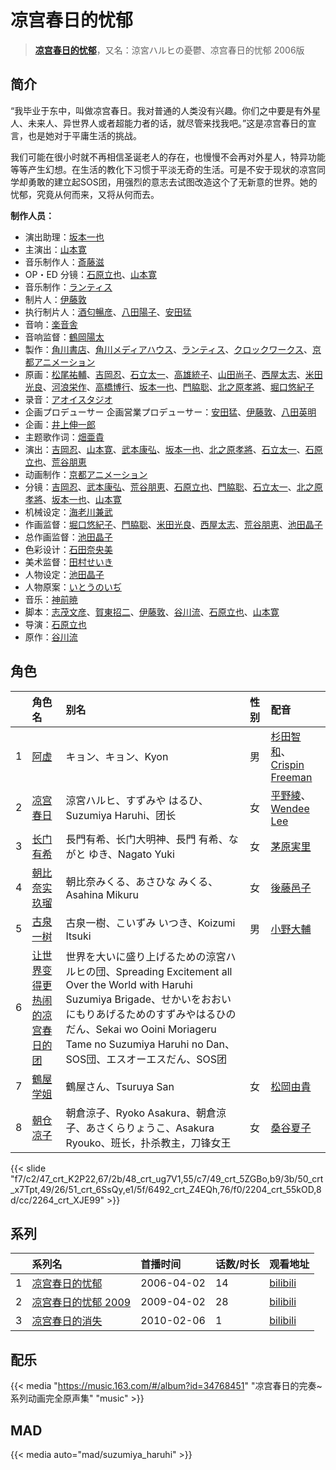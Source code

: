 # 凉宫春日的忧郁


> <u>**[凉宫春日的忧郁](https://bgm.tv/subject/485)**</u>，又名：涼宮ハルヒの憂鬱、凉宫春日的忧郁 2006版

## 简介

“我毕业于东中，叫做凉宫春日。我对普通的人类没有兴趣。你们之中要是有外星人、未来人、异世界人或者超能力者的话，就尽管来找我吧。”这是凉宫春日的宣言，也是她对于平庸生活的挑战。

我们可能在很小时就不再相信圣诞老人的存在，也慢慢不会再对外星人，特异功能等等产生幻想。在生活的教化下习惯于平淡无奇的生活。可是不安于现状的凉宫同学却勇敢的建立起SOS团，用强烈的意志去试图改造这个了无新意的世界。她的忧郁，究竟从何而来，又将从何而去。

**制作人员：**
- 演出助理：[坂本一也](https://bgm.tv/person/3419)
- 主演出：[山本寛](https://bgm.tv/person/2027)
- 音乐制作人：[斎藤滋](https://bgm.tv/person/2030)
- OP・ED 分镜：[石原立也](https://bgm.tv/person/1913)、[山本寛](https://bgm.tv/person/2027)
- 音乐制作：[ランティス](https://bgm.tv/person/57)
- 制片人：[伊藤敦](https://bgm.tv/person/666)
- 执行制片人：[酒匂暢彦](https://bgm.tv/person/3597)、[八田陽子](https://bgm.tv/person/2229)、[安田猛](https://bgm.tv/person/710)
- 音响：[楽音舎](https://bgm.tv/person/6132)
- 音响监督：[鶴岡陽太](https://bgm.tv/person/29)
- 製作：[角川書店](https://bgm.tv/person/518)、[角川メディアハウス](https://bgm.tv/person/3699)、[ランティス](https://bgm.tv/person/57)、[クロックワークス](https://bgm.tv/person/1492)、[京都アニメーション](https://bgm.tv/person/2481)
- 原画：[松尾祐輔](https://bgm.tv/person/8178)、[吉岡忍](https://bgm.tv/person/7379)、[石立太一](https://bgm.tv/person/11258)、[高雄統子](https://bgm.tv/person/5828)、[山田尚子](https://bgm.tv/person/3687)、[西屋太志](https://bgm.tv/person/3416)、[米田光良](https://bgm.tv/person/12690)、[河浪栄作](https://bgm.tv/person/12656)、[高橋博行](https://bgm.tv/person/3414)、[坂本一也](https://bgm.tv/person/3419)、[門脇聡](https://bgm.tv/person/3809)、[北之原孝將](https://bgm.tv/person/12660)、[堀口悠紀子](https://bgm.tv/person/3288)
- 录音：[アオイスタジオ](https://bgm.tv/person/32105)
- 企画プロデューサー  企画営業プロデューサー：[安田猛](https://bgm.tv/person/710)、[伊藤敦](https://bgm.tv/person/666)、[八田英明](https://bgm.tv/person/32621)
- 企画：[井上伸一郎](https://bgm.tv/person/2960)
- 主题歌作词：[畑亜貴](https://bgm.tv/person/7329)
- 演出：[吉岡忍](https://bgm.tv/person/7379)、[山本寛](https://bgm.tv/person/2027)、[武本康弘](https://bgm.tv/person/669)、[坂本一也](https://bgm.tv/person/3419)、[北之原孝將](https://bgm.tv/person/12660)、[石立太一](https://bgm.tv/person/11258)、[石原立也](https://bgm.tv/person/1913)、[荒谷朋恵](https://bgm.tv/person/1917)
- 动画制作：[京都アニメーション](https://bgm.tv/person/2481)
- 分镜：[吉岡忍](https://bgm.tv/person/7379)、[武本康弘](https://bgm.tv/person/669)、[荒谷朋恵](https://bgm.tv/person/1917)、[石原立也](https://bgm.tv/person/1913)、[門脇聡](https://bgm.tv/person/3809)、[石立太一](https://bgm.tv/person/11258)、[北之原孝將](https://bgm.tv/person/12660)、[坂本一也](https://bgm.tv/person/3419)、[山本寛](https://bgm.tv/person/2027)
- 机械设定：[海老川兼武](https://bgm.tv/person/9236)
- 作画监督：[堀口悠紀子](https://bgm.tv/person/3288)、[門脇聡](https://bgm.tv/person/3809)、[米田光良](https://bgm.tv/person/12690)、[西屋太志](https://bgm.tv/person/3416)、[荒谷朋恵](https://bgm.tv/person/1917)、[池田晶子](https://bgm.tv/person/2032)
- 总作画监督：[池田晶子](https://bgm.tv/person/2032)
- 色彩设计：[石田奈央美](https://bgm.tv/person/2033)
- 美术监督：[田村せいき](https://bgm.tv/person/6772)
- 人物设定：[池田晶子](https://bgm.tv/person/2032)
- 人物原案：[いとうのいぢ](https://bgm.tv/person/2031)
- 音乐：[神前暁](https://bgm.tv/person/3287)
- 脚本：[志茂文彦](https://bgm.tv/person/63)、[賀東招二](https://bgm.tv/person/60)、[伊藤敦](https://bgm.tv/person/666)、[谷川流](https://bgm.tv/person/2026)、[石原立也](https://bgm.tv/person/1913)、[山本寛](https://bgm.tv/person/2027)
- 导演：[石原立也](https://bgm.tv/person/1913)
- 原作：[谷川流](https://bgm.tv/person/2026)

## 角色

|     |   角色名   |   别名  | 性别 |  配音  |
|:--- |:------  |:----      |:---  |:--   |
| 1 | [阿虚](https://bgm.tv/character/47) | キョン、キョン、Kyon | 男 | [杉田智和](https://bgm.tv/person/4513)、[Crispin Freeman](https://bgm.tv/person/25896) |
| 2 | [凉宫春日](https://bgm.tv/character/48) | 涼宮ハルヒ、すずみや はるひ、Suzumiya Haruhi、团长 | 女 | [平野綾](https://bgm.tv/person/4158)、[Wendee Lee](https://bgm.tv/person/35445) |
| 3 | [长门有希](https://bgm.tv/character/49) | 長門有希、长门大明神、長門 有希、ながと ゆき、Nagato Yuki | 女 | [茅原実里](https://bgm.tv/person/4421) |
| 4 | [朝比奈实玖瑠](https://bgm.tv/character/50) | 朝比奈みくる、あさひな みくる、Asahina Mikuru | 女 | [後藤邑子](https://bgm.tv/person/4514) |
| 5 | [古泉一树](https://bgm.tv/character/51) | 古泉一樹、こいずみ いつき、Koizumi Itsuki | 男 | [小野大輔](https://bgm.tv/person/4456) |
| 6 | [让世界变得更热闹的凉宫春日的团](https://bgm.tv/character/6492) | 世界を大いに盛り上げるための涼宮ハルヒの団、Spreading Excitement all Over the World with Haruhi Suzumiya Brigade、せかいをおおいにもりあげるためのすずみやはるひのだん、Sekai wo Ooini Moriageru Tame no Suzumiya Haruhi no Dan、SOS団、エスオーエスだん、SOS团 |  |  |
| 7 | [鶴屋学姐](https://bgm.tv/character/2204) | 鶴屋さん、Tsuruya San | 女 | [松岡由貴](https://bgm.tv/person/3968) |
| 8 | [朝仓凉子](https://bgm.tv/character/2264) | 朝倉涼子、Ryoko Asakura、朝倉涼子、あさくらりょうこ、Asakura Ryouko、班长，扑杀教主，刀锋女王 | 女 | [桑谷夏子](https://bgm.tv/person/4168) |

{{< slide "f7/c2/47_crt_K2P22,67/2b/48_crt_ug7V1,55/c7/49_crt_5ZGBo,b9/3b/50_crt_x7Tpt,49/26/51_crt_6SsQy,e1/5f/6492_crt_Z4EQh,76/f0/2204_crt_55kOD,8d/cc/2264_crt_XJE99" >}}

## 系列

|     |   系列名   |   首播时间  | 话数/时长  | 观看地址 |
|:---  |:------    |:----      |:---       |:---  |
| 1 |[凉宫春日的忧郁](https://bgm.tv/subject/485)| 2006-04-02 | 14 | [bilibili](https://www.bilibili.com/bangumi/play/ep18901)  |
| 2 |[凉宫春日的忧郁 2009](https://bgm.tv/subject/1606)| 2009-04-02 | 28 | [bilibili](https://www.bilibili.com/bangumi/play/ss1057)  |
| 3 |[凉宫春日的消失](https://bgm.tv/subject/3375)| 2010-02-06 | 1 | [bilibili](https://www.bilibili.com/bangumi/play/ss2809)  |

## 配乐

{{< media "https://music.163.com/#/album?id=34768451"
"凉宫春日的完奏~系列动画完全原声集"
"music" >}}
## MAD

{{< media  auto="mad/suzumiya_haruhi"  >}}
